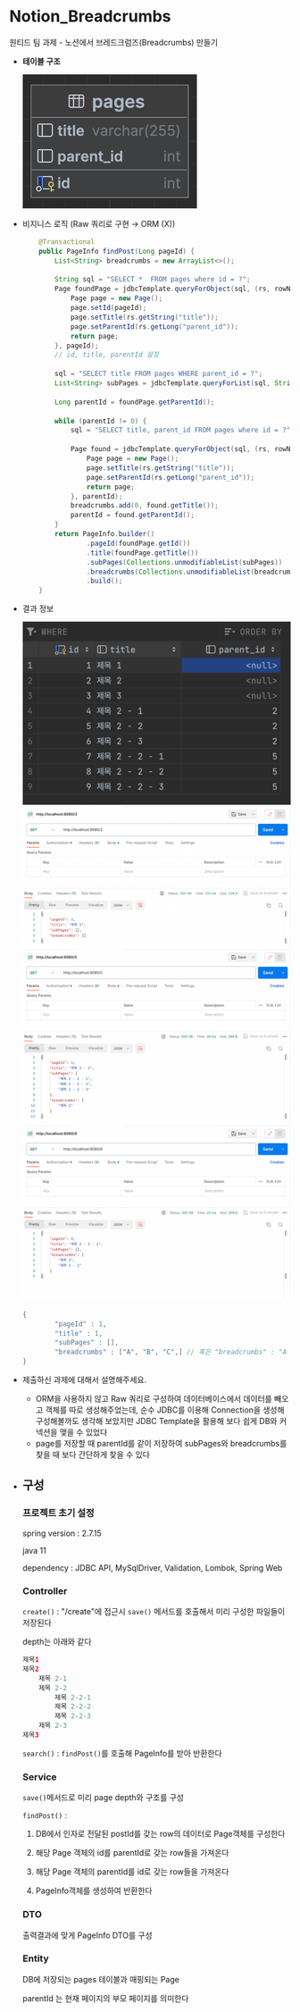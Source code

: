 # Notion_Breadcrumbs
원티드 팀 과제 - 노션에서 브레드크럼즈(Breadcrumbs) 만들기

- **테이블 구조**

  <img src = "table.png">
    
- 비지니스 로직 (Raw 쿼리로 구현 → ORM (X))
    
    ```java
    	@Transactional
        public PageInfo findPost(Long pageId) {
            List<String> breadcrumbs = new ArrayList<>();
    
            String sql = "SELECT *  FROM pages where id = ?";
            Page foundPage = jdbcTemplate.queryForObject(sql, (rs, rowNum) -> {
                Page page = new Page();
                page.setId(pageId);
                page.setTitle(rs.getString("title"));
                page.setParentId(rs.getLong("parent_id"));
                return page;
            }, pageId);
            // id, title, parentId 설정
    
            sql = "SELECT title FROM pages WHERE parent_id = ?";
            List<String> subPages = jdbcTemplate.queryForList(sql, String.class, pageId);
    
            Long parentId = foundPage.getParentId();
    
            while (parentId != 0) {
                sql = "SELECT title, parent_id FROM pages where id = ?";
    
                Page found = jdbcTemplate.queryForObject(sql, (rs, rowNum) -> {
                    Page page = new Page();
                    page.setTitle(rs.getString("title"));
                    page.setParentId(rs.getLong("parent_id"));
                    return page;
                }, parentId);
                breadcrumbs.add(0, found.getTitle());
                parentId = found.getParentId();
            }
            return PageInfo.builder()
                    .pageId(foundPage.getId())
                    .title(foundPage.getTitle())
                    .subPages(Collections.unmodifiableList(subPages))
                    .breadcrumbs(Collections.unmodifiableList(breadcrumbs))
                    .build();
        }
    ```
    
- 결과  정보

  <img src = "db.png">

  <img src = "result1.png">

  <img src = "result2.png">

  <img src = "result3.png">
    
    ```java
    {
    		"pageId" : 1,
    		"title" : 1,
    		"subPages" : [],
    		"breadcrumbs" : ["A", "B", "C",] // 혹은 "breadcrumbs" : "A / B / C"
    }
    ```
    
- 제출하신 과제에 대해서 설명해주세요.
    - ORM을 사용하지 않고 Raw 쿼리로 구성하여 데이터베이스에서 데이터를 빼오고 객체를 따로 생성해주었는데, 순수 JDBC를 이용해 Connection을 생성해 구성해볼까도 생각해 보았지만 JDBC Template을 활용해 보다 쉽게 DB와 커넥션을 맺을 수 있었다
    - page를 저장할 때 parentId를 같이 저장하여 subPages와 breadcrumbs를 찾을 때 보다 간단하게 찾을 수 있다
    
- ## 구성

    ### 프로젝트 초기 설정
    
    spring version : 2.7.15
    
    java 11
    
    dependency : JDBC API, MySqlDriver, Validation, Lombok, Spring Web
    
    ### Controller
    
    `create()` : "/create"에 접근시 `save()` 메서드를 호출해서 미리 구성한 파일들이 저장된다
    
    depth는 아래와 같다
    
    ```java
    제목1
    제목2
    	제목 2-1
    	제목 2-2
    		제목 2-2-1
    		제목 2-2-2
    		제목 2-2-3
    	제목 2-3
    제목3
    ```
    
    `search()` : `findPost()`를 호출해 PageInfo를 받아 반환한다
    
    ### Service
    
    `save()`메서드로 미리 page depth와 구조를 구성
    
    `findPost()` :
    
    1. DB에서 인자로 전달된 postId를 갖는 row의 데이터로 Page객체를 구성한다
    
    2. 해당 Page 객체의 id를 parentId로 갖는 row들을 가져온다
    
    3. 해당 Page 객체의 parentId를 id로 갖는 row들을 가져온다
    
    4. PageInfo객체를 생성하여 반환한다
    
    ### DTO
    
    출력결과에 맞게 PageInfo DTO를 구성
    
    ### Entity
    
    DB에 저장되는 pages 테이블과 매핑되는 Page
    
    parentId 는 현재 페이지의 부모 페이지를 의미한다
    
    
  